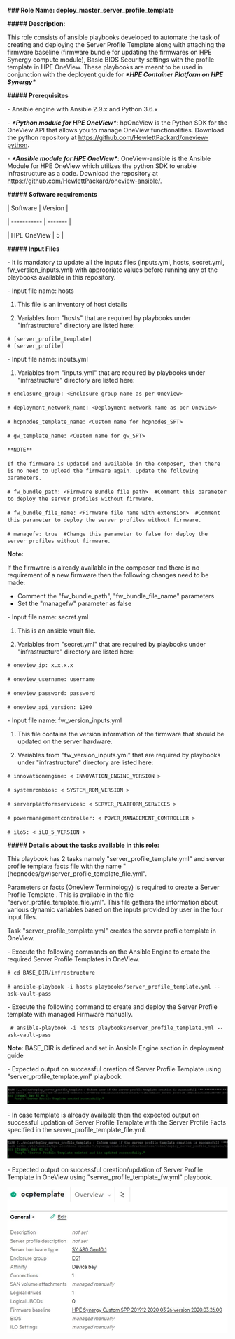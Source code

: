 **### Role Name: deploy_master_server_profile_template**



**##### Description:** 



This role consists of ansible playbooks developed to automate the task of creating and deploying the Server Profile Template along with attaching the firmware baseline (firmware bundle for updating the firmwares on HPE Synergy compute module), Basic BIOS Security settings with the profile template in HPE OneView. These playbooks are meant to be used in conjunction with the deployent guide for ***\*HPE Container Platform on HPE Synergy\****

**##### Prerequisites**

\- Ansible engine with Ansible 2.9.x and Python 3.6.x

\- ***\*Python module for HPE OneView\****: hpOneView is the Python SDK for the OneView API that allows you to manage OneView functionalities. Download the python repository at https://github.com/HewlettPackard/oneview-python.

\- ***\*Ansible module for HPE OneView\****: OneView-ansible is the Ansible Module for HPE OneView which utilizes the python SDK to enable infrastructure as a code. Download the repository at https://github.com/HewlettPackard/oneview-ansible/.

**##### Software requirements** 

| Software  | Version |

| ----------- | ------- |

| HPE OneView | 5    |



**##### Input Files**



\- It is mandatory to update all the inputs files (inputs.yml, hosts, secret.yml, fw_version_inputs.yml) with appropriate values before running any of the playbooks available in this repository.



 \- Input file name: hosts



1. This file is an inventory of host details

  2. Variables from "hosts" that are required by playbooks under "infrastructure" directory are listed here:

  ```
 # [server_profile_template]
 # [server_profile]
  ```

 \- Input file name: inputs.yml



1. Variables from "inputs.yml" that are required by playbooks under "infrastructure" directory are listed here:

```
# enclosure_group: <Enclosure group name as per OneView> 

# deployment_network_name: <Deployment network name as per OneView>

# hcpnodes_template_name: <Custom name for hcpnodes_SPT>

# gw_template_name: <Custom name for gw_SPT>

**NOTE**

If the firmware is updated and available in the composer, then there is no need to upload the firmware again. Update the following parameters.

# fw_bundle_path: <Firmware Bundle file path>  #Comment this parameter to deploy the server profiles without firmware.

# fw_bundle_file_name: <Firmware file name with extension>  #Comment this parameter to deploy the server profiles without firmware.

# managefw: true  #Change this parameter to false for deploy the server profiles without firmware. 

```

**Note:**

If the firmware is already available in the composer and there is no requirement of a new firmware then the following changes need to be made:

- Comment the "fw_bundle_path", "fw_bundle_file_name" parameters
- Set the "managefw" parameter as false


 \- Input file name: secret.yml



1. This is an ansible vault file.

  2. Variables from "secret.yml" that are required by playbooks under "infrastructure" directory are listed here:

```
# oneview_ip: x.x.x.x 

# oneview_username: username

# oneview_password: password

# oneview_api_version: 1200
```

  \- Input file name: fw_version_inputs.yml



1. This file contains the version information of the firmware that should be updated on the server hardware.

  2. Variables from "fw_version_inputs.yml" that are required by playbooks under "infrastructure" directory are listed here:

```
# innovationengine: < INNOVATION_ENGINE_VERSION >

# systemrombios: < SYSTEM_ROM_VERSION >

# serverplatformservices: < SERVER_PLATFORM_SERVICES >

# powermanagementcontroller: < POWER_MANAGEMENT_CONTROLLER >

# ilo5: < iLO_5_VERSION >
```

**##### Details about the tasks available in this role:** 

This playbook has 2 tasks namely  "server_profile_template.yml" and server profile template facts file with the name " (hcpnodes/gw)server_profile_template_file.yml".

Parameters or facts (OneView Terminology) is required to create a Server Profile Template . This is available in the file "server_profile_template_file.yml". This file gathers the information about various dynamic variables based on the inputs provided by user in the four input files.


Task "server_profile_template.yml" creates the server profile template in OneView.

\- Execute the following commands on the Ansible Engine to create the required Server Profile Templates in OneView.

```
# cd BASE_DIR/infrastructure

# ansible-playbook -i hosts playbooks/server_profile_template.yml --ask-vault-pass
```

\- Execute the following command to create and deploy the Server Profile template with managed Firmware manually.

```
 # ansible-playbook -i hosts playbooks/server_profile_template.yml --ask-vault-pass
```

 **Note**: BASE_DIR is defined and set in Ansible Engine section in deployment guide

\- Expected output on successful creation of Server Profile Template using "server_profile_template.yml" playbook.

 ![](../../media/3-role-srv-profile-template-Create.JPG)

\- In case template is already available then the expected output on successful updation of Server Profile Template with the Server Profile Facts specified in the server_profile_template_file.yml.

 ![](../../media/4-role-srv-profile-template_update.JPG)

\- Expected output on successful creation/updation of Server Profile Template in OneView using "server_profile_template_fw.yml" playbook.

 ![](../../media/5-role-srv-profile-template_OneVeiw.JPG)